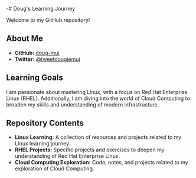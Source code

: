 -# Doug's Learning Journey

Welcome to my GitHub repository! 

## About Me

- **GitHub:** [doug-mui](https://github.com/doug-mui)
- **Twitter:** [@tweetdougiemui](https://twitter.com/tweetdougiemui)

## Learning Goals

I am passionate about mastering Linux, with a focus on Red Hat Enterprise Linux (RHEL). Additionally, I am diving into the world of Cloud Computing to broaden my skills and understanding of modern infrastructure.

## Repository Contents

- **Linux Learning:** A collection of resources and projects related to my Linux learning journey.
- **RHEL Projects:** Specific projects and exercises to deepen my understanding of Red Hat Enterprise Linux.
- **Cloud Computing Exploration:** Code, notes, and projects related to my exploration of Cloud Computing.




<!---
doug-mui/doug-mui is a ✨ special ✨ repository because its `README.md` (this file) appears on your GitHub profile.
You can click the Preview link to take a look at your changes.
--->
